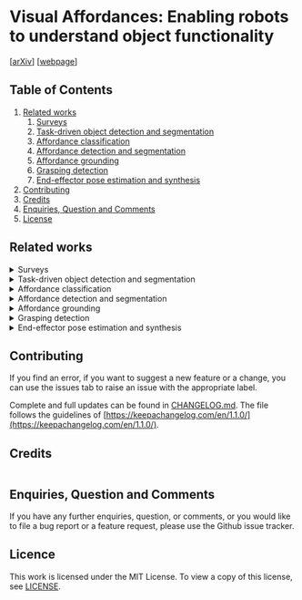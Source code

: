 # Visual Affordances: Enabling robots to understand object functionality

[[arXiv](...)]
[[webpage](...)]

## Table of Contents
1. [Related works](#related-works)
    1. [Surveys](#surveys)
    2. [Task-driven object detection and segmentation](#task-driven-detection)
    3. [Affordance classification](#affordance-classification)
    4. [Affordance detection and segmentation](#affordance-detection)
    5. [Affordance grounding](#affordance-grounding)
    6. [Grasping detection](#grasping-detection)
    7. [End-effector pose estimation and synthesis](#end-effector-pose)
2. [Contributing](#contributing)
3. [Credits](#credits)
4. [Enquiries, Question and Comments](#enquiries-question-and-comments)
5. [License](#license)

## Related works <a name="related-works"></a>

<details>
<summary>  Surveys <a name="surveys"></a></summary>

- [Visual affordance and function understanding](https://dl.acm.org/doi/10.1145/3446370)
- [A survey of visual affordance recognition based on deep learning](https://ieeexplore.ieee.org/document/10171410)

</details>

<details>
<summary> Task-driven object detection and segmentation <a name="task-driven-detection"></a></summary>

- [What object should i use? - Task driven object detection](https://arxiv.org/abs/1904.03000)
- [TaskCLIP: Extend Large Vision-Language Model for Task Oriented Object Detection](https://arxiv.org/abs/2403.08108)
- [VLTP: Vision-Language Guided Token Pruning for Task-Oriented Segmentation](https://arxiv.org/abs/2409.08464)
- [TOIST: Task oriented instance segmentation transformer with noun-pronoun distillation](https://arxiv.org/abs/2210.10775)
- [CoTDet: Affordance Knowledge Prompting for Task Driven Object Detection](https://arxiv.org/abs/2309.01093)

</details>

<details>
<summary> Affordance classification <a name="affordance-classification"></a></summary>

- [Visual object-action recognition: Inferring object affordances from human demonstration](https://www.sciencedirect.com/science/article/pii/S107731421000175X) 
- [Learning visual object categories for robot affordance prediction](https://journals.sagepub.com/doi/abs/10.1177/0278364909356602)
- [High-level object affordance recognition](https://ieeexplore.ieee.org/document/8812515)
- [Functional object descriptors for human activity modeling](https://ieeexplore.ieee.org/document/6630736)

</details>

<details>
<summary> Affordance detection and segmentation <a name="affordance-detection"></a></summary>

- [AffordanceNet: An end-to-end deep learning approach for object affordance detection](https://arxiv.org/pdf/1709.07326)
- [Bayesian deep learning for affordance segmentation in images](https://arxiv.org/abs/2303.00871)
- [Learning affordance segmentation: An investigative study](https://ieeexplore.ieee.org/document/9363390)
- [Are standard object segmentation models sufficient for learning affordance segmentation?](https://arxiv.org/pdf/2107.02095)
- [Object affordance detection with boundary-preserving network for robotic manipulation task](https://link.springer.com/article/10.1007/s00521-022-07446-4)
- [A new semantic edge aware network for object affordance detection](https://link.springer.com/article/10.1007/s10846-021-01525-9)
- [Object-based affordances detection with convolutional neural networks and dense conditional random fields](https://ieeexplore.ieee.org/document/8206484/)
- [Weakly supervised affordance detection](https://openaccess.thecvf.com/content_cvpr_2017/html/Sawatzky_Weakly_Supervised_Affordance_CVPR_2017_paper.html)
- [Adosmnet: a novel visual affordance detection network with object shape mask guided feature encoders](https://www.researchgate.net/publication/374003529_ADOSMNet_a_novel_visual_affordance_detection_network_with_object_shape_mask_guided_feature_encoders)
- [Detecting object affordances with convolutional neural networks](https://ieeexplore.ieee.org/document/7759429)
- [FPHA-Afford: A domain-specific benchmark dataset for occluded object affordance estimation in human-object-robot interaction](https://www.researchgate.net/publication/341616812_FPHA-Afford_A_Domain-Specific_Benchmark_Dataset_for_Occluded_Object_Affordance_Estimation_in_Human-Object-Robot_Interaction)
- [Affordance segmentation of hand-occluded containers from exocentric images](https://arxiv.org/pdf/2308.11233)
- [Visual affordance detection using an efficient attention convolutional neural network](https://www.sciencedirect.com/science/article/pii/S0925231221000278?casa_token=aVmHyZiJ7yIAAAAA:9DJyfZW_scvf76oX-b-0I5PGU_QmZ9dWfGsFsymZT99H7xlWl313ZbogB1uHwj7XybCp6f1N)
- [Multi-scale fusion and global semantic encoding for affordance detection](https://ieeexplore.ieee.org/document/9892363)
- [Object affordance detection with relationship-aware network](https://link.springer.com/article/10.1007/s00521-019-04336-0)
- [Strap: Structured object affordance segmentation with point supervision](https://arxiv.org/pdf/2304.08492)
- [Segmenting object affordances: Reproducibility and sensitivity to scale](https://arxiv.org/abs/2409.01814)

</details>

<details>
<summary> Affordance grounding <a name="affordance-grounding"></a></summary>

- [Understanding 3d object interaction from a single image](https://arxiv.org/abs/2305.09664)
- [Locate: Localize and transfer object parts for weakly supervised affordance grounding](https://arxiv.org/abs/2303.09665)
- [One-shot transfer of affordance regions? affcorrs!](https://arxiv.org/abs/2311.17776)
- [Demo2vec: Reasoning object affordances from online video](https://openaccess.thecvf.com/content_cvpr_2018/html/Fang_Demo2Vec_Reasoning_Object_CVPR_2018_paper.html)
- [Grounded human-object interaction hotspots from video](https://arxiv.org/abs/1812.04558)
- [Oval-prompt: Open-vocabulary affordance localization for robot manipulation through LLM affordance-grounding](https://arxiv.org/abs/2404.11000)
- [What does clip know about peeling a banana?](https://arxiv.org/abs/2404.12015)
- [One-shot open affordance learning with foundation model](https://arxiv.org/abs/2209.07147)
- [Learning affordance grounding from exocentric image](https://arxiv.org/abs/2203.09905)
- [Affordancellm: Grounding affordance from vision language model](https://arxiv.org/abs/2401.06341)

</details>

<details>

<summary> Grasping detection <a name="grasping-detection"></a></summary>

- [Deep Learning for Detecting Robotic Grasps](https://arxiv.org/abs/1301.3592)
- [Real-Time Grasp Detection Using Convolutional Neural Networks](https://arxiv.org/abs/1412.3128)
- [Robotic Grasp Detection using Deep Convolutional Neural Networks](https://arxiv.org/abs/1611.08036)
- [GraspNet: An Efficient Convolutional Neural Network for Real-time Grasp Detection for Low-powered Devices](https://www.ijcai.org/proceedings/2018/0677.pdf)
- [Real-world Multi-object, Multi-grasp Detection](https://arxiv.org/abs/1802.00520)
- [ROI-based Robotic Grasp Detection for Object Overlapping Scenes](https://arxiv.org/abs/1808.10313)
- [End-to-end Trainable Deep Neural Network for Robotic Grasp Detection and Semantic Segmentation from RGB](https://arxiv.org/abs/2107.05287)
- [Jacquard: A Large Scale Dataset for Robotic Grasp Detection](https://arxiv.org/abs/1803.11469)

</details>

<details>

<summary> End-effector pose estimation and synthesis <a name="end-effector-pose"></a></summary>

- [Ganhand: Predicting human grasp affordances in multi-object scenes](https://openaccess.thecvf.com/content_CVPR_2020/html/Corona_GanHand_Predicting_Human_Grasp_Affordances_in_Multi-Object_Scenes_CVPR_2020_paper.html)
- [Affordance diffusion: Synthesizing hand-object interaction](https://arxiv.org/abs/2303.12538)

</details>

## Contributing <a name="contributing"></a>

If you find an error, if you want to suggest a new feature or a change, you can use the issues tab to raise an issue with the appropriate label. 

Complete and full updates can be found in [CHANGELOG.md](CHANGELOG.md). The file follows the guidelines of [https://keepachangelog.com/en/1.1.0/](https://keepachangelog.com/en/1.1.0/).


## Credits <a name="credits"></a>


```
```


## Enquiries, Question and Comments <a name="enquiries-question-and-comments"></a>

If you have any further enquiries, question, or comments, or you would like to file a bug report or a feature request, please use the Github issue tracker. 


## Licence <a name="license"></a>
This work is licensed under the MIT License.  To view a copy of this license, see [LICENSE](LICENSE).
